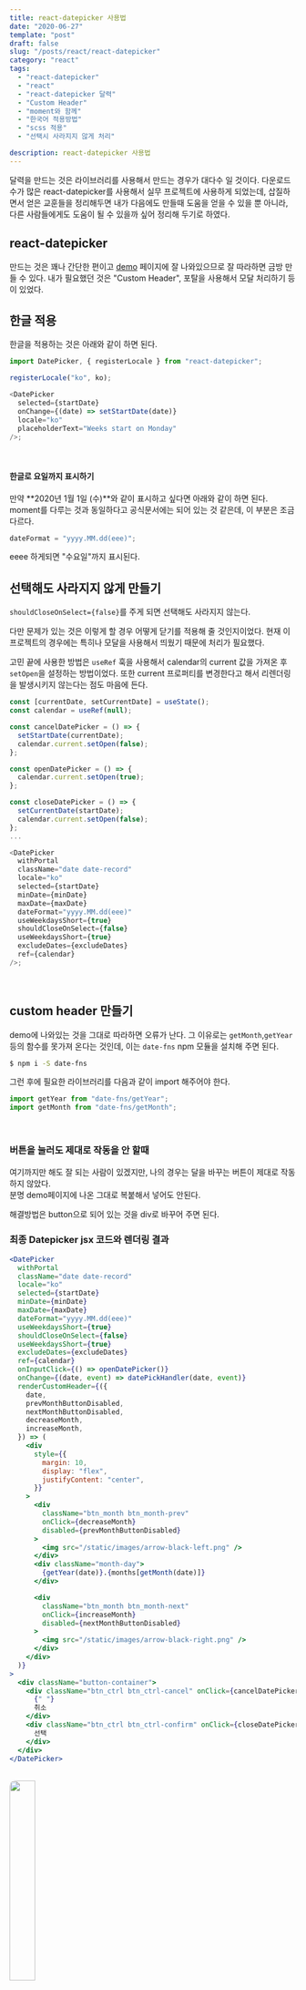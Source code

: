 ```yaml
---
title: react-datepicker 사용법
date: "2020-06-27"
template: "post"
draft: false
slug: "/posts/react/react-datepicker"
category: "react"
tags:
  - "react-datepicker"
  - "react"
  - "react-datepicker 달력"
  - "Custom Header"
  - "moment와 함께"
  - "한국어 적용방법"
  - "scss 적용"
  - "선택시 사라지지 않게 처리"

description: react-datepicker 사용법
---
```


달력을 만드는 것은 라이브러리를 사용해서 만드는 경우가 대다수 일 것이다. 다운로드 수가 많은 react-datepicker를 사용해서 실무 프로젝트에 사용하게 되었는데,
삽질하면서 얻은 교훈들을 정리해두면 내가 다음에도 만들때 도움을 얻을 수 있을 뿐 아니라, 다른 사람들에게도 도움이 될 수 있을까 싶어 정리해 두기로 하였다.

## react-datepicker

만드는 것은 꽤나 간단한 편이고 [demo](https://reactdatepicker.com/) 페이지에 잘 나와있으므로 잘 따라하면 금방 만들 수 있다.
내가 필요했던 것은 "Custom Header", 포탈을 사용해서 모달 처리하기 등이 있었다.

## 한글 적용

한글을 적용하는 것은 아래와 같이 하면 된다.

```js
import DatePicker, { registerLocale } from "react-datepicker";

registerLocale("ko", ko);

<DatePicker
  selected={startDate}
  onChange={(date) => setStartDate(date)}
  locale="ko"
  placeholderText="Weeks start on Monday"
/>;
```

<br>

#### 한글로 요일까지 표시하기

만약 **2020년 1월 1일 (수)**와 같이 표시하고 싶다면 아래와 같이 하면 된다.
moment를 다루는 것과 동일하다고 공식문서에는 되어 있는 것 같은데, 이 부분은 조금 다르다.

```js
dateFormat = "yyyy.MM.dd(eee)";
```

eeee 하게되면 "수요일"까지 표시된다.

## 선택해도 사라지지 않게 만들기

`shouldCloseOnSelect={false}`를 주게 되면 선택해도 사라지지 않는다.

다만 문제가 있는 것은 이렇게 할 경우 어떻게 닫기를 적용해 줄 것인지이었다. 현재 이 프로젝트의 경우에는 특히나 모달을 사용해서 띄웠기 때문에 처리가 필요했다.

고민 끝에 사용한 방법은 `useRef` 훅을 사용해서 calendar의 current 값을 가져온 후 `setOpen`을 설정하는 방법이었다.
또한 current 프로퍼티를 변경한다고 해서 리렌더링을 발생시키지 않는다는 점도 마음에 든다.

```js
const [currentDate, setCurrentDate] = useState();
const calendar = useRef(null);

const cancelDatePicker = () => {
  setStartDate(currentDate);
  calendar.current.setOpen(false);
};

const openDatePicker = () => {
  calendar.current.setOpen(true);
};

const closeDatePicker = () => {
  setCurrentDate(startDate);
  calendar.current.setOpen(false);
};
...

<DatePicker
  withPortal
  className="date date-record"
  locale="ko"
  selected={startDate}
  minDate={minDate}
  maxDate={maxDate}
  dateFormat="yyyy.MM.dd(eee)"
  useWeekdaysShort={true}
  shouldCloseOnSelect={false}
  useWeekdaysShort={true}
  excludeDates={excludeDates}
  ref={calendar}
/>;
```

<br>

## custom header 만들기

demo에 나와있는 것을 그대로 따라하면 오류가 난다. 그 이유로는 `getMonth`,`getYear`등의 함수를 못가져 온다는 것인데, 이는 `date-fns` npm 모듈을 설치해 주면 된다.

```bash
$ npm i -S date-fns
```

그런 후에 필요한 라이브러리를 다음과 같이 import 해주어야 한다.

```js
import getYear from "date-fns/getYear";
import getMonth from "date-fns/getMonth";
```

<Br/>

### 버튼을 눌러도 제대로 작동을 안 할때

여기까지만 해도 잘 되는 사람이 있겠지만, 나의 경우는 달을 바꾸는 버튼이 제대로 작동하지 않았다.<br>
분명 demo페이지에 나온 그대로 복붙해서 넣어도 안된다.

해결방법은 button으로 되어 있는 것을 div로 바꾸어 주면 된다.

### 최종 Datepicker jsx 코드와 렌더링 결과

```jsx
<DatePicker
  withPortal
  className="date date-record"
  locale="ko"
  selected={startDate}
  minDate={minDate}
  maxDate={maxDate}
  dateFormat="yyyy.MM.dd(eee)"
  useWeekdaysShort={true}
  shouldCloseOnSelect={false}
  useWeekdaysShort={true}
  excludeDates={excludeDates}
  ref={calendar}
  onInputClick={() => openDatePicker()}
  onChange={(date, event) => datePickHandler(date, event)}
  renderCustomHeader={({
    date,
    prevMonthButtonDisabled,
    nextMonthButtonDisabled,
    decreaseMonth,
    increaseMonth,
  }) => (
    <div
      style={{
        margin: 10,
        display: "flex",
        justifyContent: "center",
      }}
    >
      <div
        className="btn_month btn_month-prev"
        onClick={decreaseMonth}
        disabled={prevMonthButtonDisabled}
      >
        <img src="/static/images/arrow-black-left.png" />
      </div>
      <div className="month-day">
        {getYear(date)}.{months[getMonth(date)]}
      </div>

      <div
        className="btn_month btn_month-next"
        onClick={increaseMonth}
        disabled={nextMonthButtonDisabled}
      >
        <img src="/static/images/arrow-black-right.png" />
      </div>
    </div>
  )}
>
  <div className="button-container">
    <div className="btn_ctrl btn_ctrl-cancel" onClick={cancelDatePicker}>
      {" "}
      취소
    </div>
    <div className="btn_ctrl btn_ctrl-confirm" onClick={closeDatePicker}>
      선택
    </div>
  </div>
</DatePicker>
```

<br>

<img  style="width:30%; border-radius:10px;" src="https://yohanproblogasset.s3.ap-northeast-2.amazonaws.com/images/react/datepicker.png">
